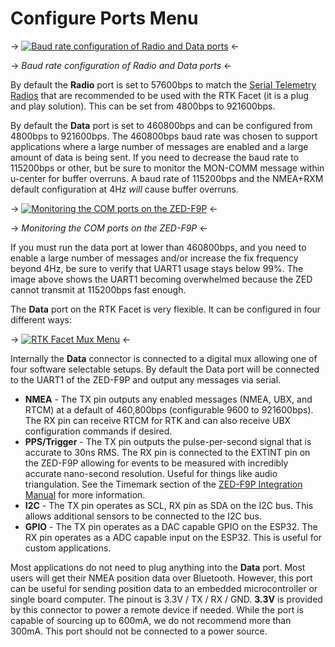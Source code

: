 # Configure Ports Menu

-> [![Baud rate configuration of Radio and Data ports](https://cdn.sparkfun.com/assets/learn_tutorials/1/8/5/7/SparkFun_RTK_Express_-_Ports_Menu.jpg)](https://cdn.sparkfun.com/assets/learn_tutorials/1/8/5/7/SparkFun_RTK_Express_-_Ports_Menu.jpg) <-

-> *Baud rate configuration of Radio and Data ports* <-

By default the **Radio** port is set to 57600bps to match the [Serial Telemetry Radios](https://www.sparkfun.com/products/19032) that are recommended to be used with the RTK Facet (it is a plug and play solution). This can be set from 4800bps to 921600bps.

By default the **Data** port is set to 460800bps and can be configured from 4800bps to 921600bps. The 460800bps baud rate was chosen to support applications where a large number of messages are enabled and a large amount of data is being sent. If you need to decrease the baud rate to 115200bps or other, but be sure to monitor the MON-COMM message within u-center for buffer overruns. A baud rate of 115200bps and the NMEA+RXM default configuration at 4Hz *will* cause buffer overruns.

-> [![Monitoring the COM ports on the ZED-F9P](https://cdn.sparkfun.com/r/600-600/assets/learn_tutorials/1/8/5/7/SparkFun_RTK_Express_-_Ports_Menu_MON-COMM_Overrun.jpg)](https://cdn.sparkfun.com/assets/learn_tutorials/1/8/5/7/SparkFun_RTK_Express_-_Ports_Menu_MON-COMM_Overrun.jpg) <-

-> *Monitoring the COM ports on the ZED-F9P* <-

If you must run the data port at lower than 460800bps, and you need to enable a large number of messages and/or increase the fix frequency beyond 4Hz, be sure to verify that UART1 usage stays below 99%. The image above shows the UART1 becoming overwhelmed because the ZED cannot transmit at 115200bps fast enough.

The **Data** port on the RTK Facet is very flexible. It can be configured in four different ways:

-> [![RTK Facet Mux Menu](https://cdn.sparkfun.com/assets/learn_tutorials/1/8/5/7/SparkFun_RTK_Express_-_Ports_Menu_Mux.jpg)](https://cdn.sparkfun.com/assets/learn_tutorials/1/8/5/7/SparkFun_RTK_Express_-_Ports_Menu_Mux.jpg) <-

Internally the **Data** connector is connected to a digital mux allowing one of four software selectable setups. By default the Data port will be connected to the UART1 of the ZED-F9P and output any messages via serial.

* **NMEA** - The TX pin outputs any enabled messages (NMEA, UBX, and RTCM) at a default of 460,800bps (configurable 9600 to 921600bps). The RX pin can receive RTCM for RTK and can also receive UBX configuration commands if desired.
* **PPS/Trigger** - The TX pin outputs the pulse-per-second signal that is accurate to 30ns RMS. The RX pin is connected to the EXTINT pin on the ZED-F9P allowing for events to be measured with incredibly accurate nano-second resolution. Useful for things like audio triangulation. See the Timemark section of the [ZED-F9P Integration Manual](https://cdn.sparkfun.com/assets/learn_tutorials/1/8/5/7/ZED-F9P_IntegrationManual__UBX-18010802_.pdf) for more information.
* **I2C** - The TX pin operates as SCL, RX pin as SDA on the I2C bus. This allows additional sensors to be connected to the I2C bus.
* **GPIO** - The TX pin operates as a DAC capable GPIO on the ESP32. The RX pin operates as a ADC capable input on the ESP32. This is useful for custom applications.

Most applications do not need to plug anything into the **Data** port. Most users will get their NMEA position data over Bluetooth. However, this port can be useful for sending position data to an embedded microcontroller or single board computer. The pinout is 3.3V / TX / RX / GND. **3.3V** is provided by this connector to power a remote device if needed. While the port is capable of sourcing up to 600mA, we do not recommend more than 300mA. This port should not be connected to a power source.